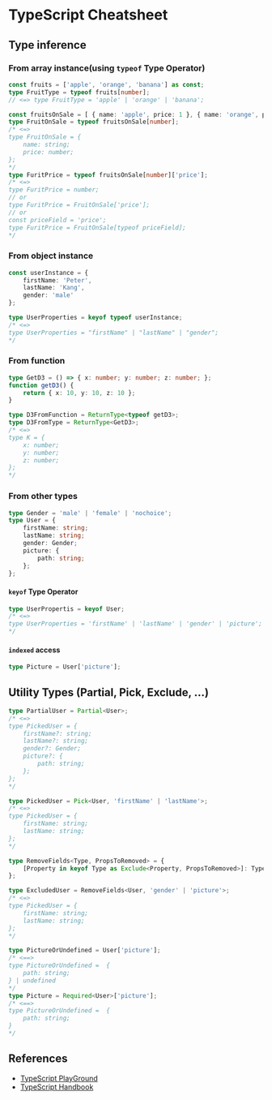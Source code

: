 # TypeScript Cheatsheet

## Type inference

### From array instance(using `typeof` Type Operator)

```ts
const fruits = ['apple', 'orange', 'banana'] as const;
type FruitType = typeof fruits[number];
// <=> type FruitType = 'apple' | 'orange' | 'banana';

const fruitsOnSale = [ { name: 'apple', price: 1 }, { name: 'orange', price: 2 } ];
type FruitOnSale = typeof fruitsOnSale[number];
/* <=>
type FruitOnSale = {
    name: string;
    price: number;
};
*/
type FuritPrice = typeof fruitsOnSale[number]['price'];
/* <=>
type FuritPrice = number;
// or
type FuritPrice = FruitOnSale['price'];
// or
const priceField = 'price';
type FuritPrice = FruitOnSale[typeof priceField];
*/
```

### From object instance

```ts
const userInstance = {
    firstName: 'Peter',
    lastName: 'Kang',
    gender: 'male'
};

type UserProperties = keyof typeof userInstance;
/* <=> 
type UserProperties = "firstName" | "lastName" | "gender";
*/
```

### From function

```ts
type GetD3 = () => { x: number; y: number; z: number; };
function getD3() {
    return { x: 10, y: 10, z: 10 };
}

type D3FromFunction = ReturnType<typeof getD3>;
type D3FromType = ReturnType<GetD3>;
/* <=>
type K = {
    x: number;
    y: number;
    z: number;
};
*/
```

### From other types

```ts
type Gender = 'male' | 'female' | 'nochoice';
type User = {
    firstName: string;
    lastName: string;
    gender: Gender;
    picture: {
        path: string;
    };
};
```

#### `keyof` Type Operator

```ts
type UserPropertis = keyof User;
/* <=>
type UserProperties = 'firstName' | 'lastName' | 'gender' | 'picture';
*/
```

#### `indexed` access

```ts
type Picture = User['picture'];
```

## Utility Types (Partial, Pick, Exclude, ...)

```ts
type PartialUser = Partial<User>;
/* <=> 
type PickedUser = {
    firstName?: string;
    lastName?: string;
    gender?: Gender;
    picture?: {
        path: string;
    };
};
*/

type PickedUser = Pick<User, 'firstName' | 'lastName'>;
/* <=> 
type PickedUser = {
    firstName: string;
    lastName: string;
};
*/

type RemoveFields<Type, PropsToRemoved> = {
    [Property in keyof Type as Exclude<Property, PropsToRemoved>]: Type[Property]
};

type ExcludedUser = RemoveFields<User, 'gender' | 'picture'>;
/* <=> 
type PickedUser = {
    firstName: string;
    lastName: string;
};
*/

type PictureOrUndefined = User['picture'];
/* <==>
type PictureOrUndefined =  {
    path: string;
} | undefined
*/
type Picture = Required<User>['picture'];
/* <==>
type PictureOrUndefined =  {
    path: string;
}
*/
```

## References

- [TypeScript PlayGround](https://www.typescriptlang.org/play)
- [TypeScript Handbook](https://www.typescriptlang.org/docs/handbook/)
